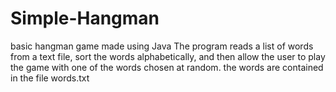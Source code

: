 # Simple-Hangman
basic hangman game made using Java
The program reads a list of 
words from a text file, sort the words alphabetically, and then allow the user to play the game 
with one of the words chosen at random.
the words are contained in the file words.txt

